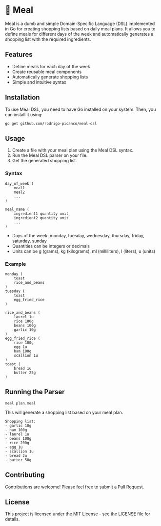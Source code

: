 # 🧅 Meal

Meal is a dumb and simple Domain-Specific Language (DSL) implemented in Go for creating shopping lists based on daily meal plans. It allows you to define meals for different days of the week and automatically generates a shopping list with the required ingredients.

## Features

- Define meals for each day of the week
- Create reusable meal components
- Automatically generate shopping lists
- Simple and intuitive syntax

## Installation

To use Meal DSL, you need to have Go installed on your system. Then, you can install it using:

```
go get github.com/rodrigo-picanco/meal-dsl
```

## Usage

1. Create a file with your meal plan using the Meal DSL syntax.
2. Run the Meal DSL parser on your file.
3. Get the generated shopping list.

### Syntax

```
day_of_week (
    meal1
    meal2
    ...
)

meal_name (
    ingredient1 quantity unit
    ingredient2 quantity unit
    ...
)
```

- Days of the week: monday, tuesday, wednesday, thursday, friday, saturday, sunday
- Quantities can be integers or decimals
- Units can be g (grams), kg (kilograms), ml (milliliters), l (liters), u (units)

### Example

```
monday (
    toast
    rice_and_beans
)
tuesday (
    toast
    egg_fried_rice
)

rice_and_beans (
    laurel 1u
    rice 100g
    beans 100g
    garlic 10g
)
egg_fried_rice (
    rice 100g
    egg 1u
    ham 100g
    scallion 1u
)
toast (
    bread 1u
    butter 25g
)
```

## Running the Parser

```
meal plan.meal
```


This will generate a shopping list based on your meal plan.

```
Shopping list:
- garlic 10g
- ham 100g
- laurel 1u
- beans 100g
- rice 200g
- egg 1u
- scallion 1u
- bread 2u
- butter 50g
```

## Contributing

Contributions are welcome! Please feel free to submit a Pull Request.

## License

This project is licensed under the MIT License - see the LICENSE file for details.
